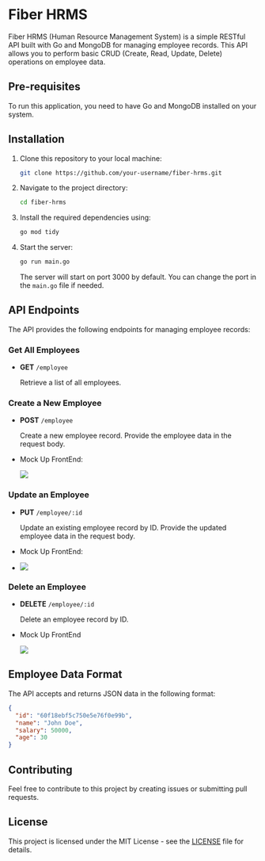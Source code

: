 # Fiber HRMS

Fiber HRMS (Human Resource Management System) is a simple RESTful API built with Go and MongoDB for managing employee records. This API allows you to perform basic CRUD (Create, Read, Update, Delete) operations on employee data.

## Pre-requisites

To run this application, you need to have Go and MongoDB installed on your system.

## Installation

1. Clone this repository to your local machine:

   ```bash
   git clone https://github.com/your-username/fiber-hrms.git
   ```
2. Navigate to the project directory:

   ```bash
   cd fiber-hrms
   ```
3. Install the required dependencies using:

   ```bash
   go mod tidy
   ```
4. Start the server:

   ```bash
   go run main.go
   ```

   The server will start on port 3000 by default. You can change the port in the `main.go` file if needed.

## API Endpoints

The API provides the following endpoints for managing employee records:

### Get All Employees

- **GET** `/employee`

  Retrieve a list of all employees.

### Create a New Employee

- **POST** `/employee`

  Create a new employee record. Provide the employee data in the request body.
- Mock Up FrontEnd:

  ![](https://imgur.com/p9ZUWJB.png)

### Update an Employee

- **PUT** `/employee/:id`

  Update an existing employee record by ID. Provide the updated employee data in the request body.
- Mock Up FrontEnd:
- ![](https://imgur.com/PEfEAE5.png)

### Delete an Employee

- **DELETE** `/employee/:id`

  Delete an employee record by ID.
- Mock Up FrontEnd

  ![](https://imgur.com/LjsZaPZ.png)

## Employee Data Format

The API accepts and returns JSON data in the following format:

```json
{
  "id": "60f18ebf5c750e5e76f0e99b",
  "name": "John Doe",
  "salary": 50000,
  "age": 30
}
```

## Contributing

Feel free to contribute to this project by creating issues or submitting pull requests.

## License

This project is licensed under the MIT License - see the [LICENSE](LICENSE) file for details.
